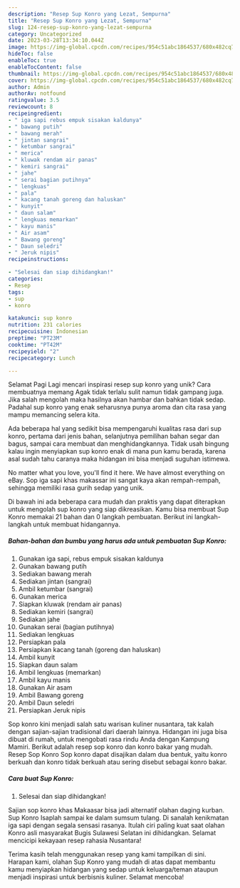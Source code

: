 ```yaml
---
description: "Resep Sup Konro yang Lezat, Sempurna"
title: "Resep Sup Konro yang Lezat, Sempurna"
slug: 124-resep-sup-konro-yang-lezat-sempurna
category: Uncategorized
date: 2023-03-28T13:34:10.044Z
image: https://img-global.cpcdn.com/recipes/954c51abc1864537/680x482cq70/sup-konro-foto-resep-utama.jpg
hideToc: false
enableToc: true
enableTocContent: false
thumbnail: https://img-global.cpcdn.com/recipes/954c51abc1864537/680x482cq70/sup-konro-foto-resep-utama.jpg
cover: https://img-global.cpcdn.com/recipes/954c51abc1864537/680x482cq70/sup-konro-foto-resep-utama.jpg
author: Admin
authorAv: notfound
ratingvalue: 3.5
reviewcount: 8
recipeingredient:
- " iga sapi rebus empuk sisakan kaldunya"
- " bawang putih"
- " bawang merah"
- " jintan sangrai"
- " ketumbar sangrai"
- " merica"
- " kluwak rendam air panas"
- " kemiri sangrai"
- " jahe"
- " serai bagian putihnya"
- " lengkuas"
- " pala"
- " kacang tanah goreng dan haluskan"
- " kunyit"
- " daun salam"
- " lengkuas memarkan"
- " kayu manis"
- " Air asam"
- " Bawang goreng"
- " Daun seledri"
- " Jeruk nipis"
recipeinstructions:

- "Selesai dan siap dihidangkan!"
categories:
- Resep
tags:
- sup
- konro

katakunci: sup konro 
nutrition: 231 calories
recipecuisine: Indonesian
preptime: "PT23M"
cooktime: "PT42M"
recipeyield: "2"
recipecategory: Lunch

---
```



Selamat Pagi Lagi mencari inspirasi resep sup konro yang unik? Cara membuatnya memang Agak tidak terlalu sulit namun tidak gampang juga. Jika salah mengolah maka hasilnya akan hambar dan bahkan tidak sedap. Padahal sup konro yang enak seharusnya punya aroma dan cita rasa yang mampu memancing selera kita.


Ada beberapa hal yang sedikit bisa mempengaruhi kualitas rasa dari sup konro, pertama dari jenis bahan, selanjutnya pemilihan bahan segar dan bagus, sampai cara membuat dan menghidangkannya. Tidak usah bingung kalau ingin menyiapkan sup konro enak di mana pun kamu berada, karena asal sudah tahu caranya maka hidangan ini bisa menjadi suguhan istimewa.

No matter what you love, you&#39;ll find it here. We have almost everything on eBay. Sop iga sapi khas makassar ini sangat kaya akan rempah-rempah, sehingga memiliki rasa gurih sedap yang unik.


Di bawah ini ada beberapa cara mudah dan praktis yang dapat diterapkan untuk mengolah sup konro yang siap dikreasikan. Kamu bisa membuat Sup Konro memakai 21 bahan dan 0 langkah pembuatan. Berikut ini langkah-langkah untuk membuat hidangannya.

<!--inarticleads1-->

##### Bahan-bahan dan bumbu yang harus ada untuk pembuatan Sup Konro:

1. Gunakan  iga sapi, rebus empuk sisakan kaldunya
1. Gunakan  bawang putih
1. Sediakan  bawang merah
1. Sediakan  jintan (sangrai)
1. Ambil  ketumbar (sangrai)
1. Gunakan  merica
1. Siapkan  kluwak (rendam air panas)
1. Sediakan  kemiri (sangrai)
1. Sediakan  jahe
1. Gunakan  serai (bagian putihnya)
1. Sediakan  lengkuas
1. Persiapkan  pala
1. Persiapkan  kacang tanah (goreng dan haluskan)
1. Ambil  kunyit
1. Siapkan  daun salam
1. Ambil  lengkuas (memarkan)
1. Ambil  kayu manis
1. Gunakan  Air asam
1. Ambil  Bawang goreng
1. Ambil  Daun seledri
1. Persiapkan  Jeruk nipis


Sop konro kini menjadi salah satu warisan kuliner nusantara, tak kalah dengan sajian-sajian tradisional dari daerah lainnya. Hidangan ini juga bisa dibuat di rumah, untuk mengobati rasa rindu Anda dengan Kampung Mamiri. Berikut adalah resep sop konro dan konro bakar yang mudah. Resep Sop Konro Sop konro dapat disajikan dalam dua bentuk, yaitu konro berkuah dan konro tidak berkuah atau sering disebut sebagai konro bakar. 

<!--inarticleads2-->

##### Cara buat Sup Konro:


1. Selesai dan siap dihidangkan!

Sajian sop konro khas Makaasar bisa jadi alternatif olahan daging kurban. Sup Konro Isaplah sampai ke dalam sumsum tulang. Di sanalah kenikmatan iga sapi dengan segala sensasi rasanya. Itulah ciri paling kuat saat olahan Konro asli masyarakat Bugis Sulawesi Selatan ini dihidangkan. Selamat mencicipi kekayaan resep rahasia Nusantara! 

Terima kasih telah menggunakan resep yang kami tampilkan di sini. Harapan kami, olahan Sup Konro yang mudah di atas dapat membantu kamu menyiapkan hidangan yang sedap untuk keluarga/teman ataupun menjadi inspirasi untuk berbisnis kuliner. Selamat mencoba!

